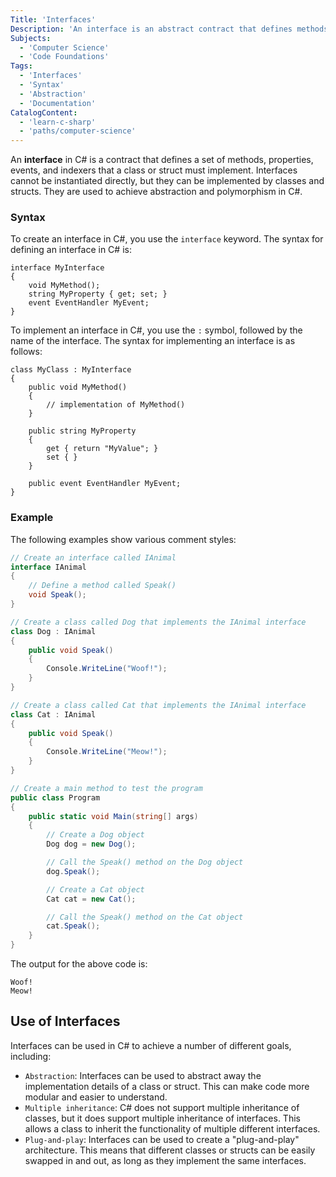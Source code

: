 ```yaml
---
Title: 'Interfaces'
Description: 'An interface is an abstract contract that defines methods and properties that must be implemented by any class that implements the interface.'
Subjects:
  - 'Computer Science'
  - 'Code Foundations'
Tags:
  - 'Interfaces'
  - 'Syntax'
  - 'Abstraction'
  - 'Documentation'
CatalogContent:
  - 'learn-c-sharp'
  - 'paths/computer-science'
---
```


An **interface** in C# is a contract that defines a set of methods, properties, events, and indexers that a class or struct must implement. Interfaces cannot be instantiated directly, but they can be implemented by classes and structs. They are used to achieve abstraction and polymorphism in C#.

### Syntax

To create an interface in C#, you use the `interface` keyword. The syntax for defining an interface in C# is:

```
interface MyInterface
{
    void MyMethod();
    string MyProperty { get; set; }
    event EventHandler MyEvent;
}
```

To implement an interface in C#, you use the `:` symbol, followed by the name of the interface. The syntax for implementing an interface is as follows:

```
class MyClass : MyInterface
{
    public void MyMethod()
    {
        // implementation of MyMethod()
    }

    public string MyProperty
    {
        get { return "MyValue"; }
        set { }
    }

    public event EventHandler MyEvent;
}
```

### Example

The following examples show various comment styles:

```cs
// Create an interface called IAnimal
interface IAnimal
{
    // Define a method called Speak()
    void Speak();
}

// Create a class called Dog that implements the IAnimal interface
class Dog : IAnimal
{
    public void Speak()
    {
        Console.WriteLine("Woof!");
    }
}

// Create a class called Cat that implements the IAnimal interface
class Cat : IAnimal
{
    public void Speak()
    {
        Console.WriteLine("Meow!");
    }
}

// Create a main method to test the program
public class Program
{
    public static void Main(string[] args)
    {
        // Create a Dog object
        Dog dog = new Dog();

        // Call the Speak() method on the Dog object
        dog.Speak();

        // Create a Cat object
        Cat cat = new Cat();

        // Call the Speak() method on the Cat object
        cat.Speak();
    }
}
```

The output for the above code is:

```shell
Woof!
Meow!
```

## Use of Interfaces

Interfaces can be used in C# to achieve a number of different goals, including:

- `Abstraction`: Interfaces can be used to abstract away the implementation details of a class or struct. This can make code more modular and easier to understand.
- `Multiple inheritance`: C# does not support multiple inheritance of classes, but it does support multiple inheritance of interfaces. This allows a class to inherit the functionality of multiple different interfaces.
- `Plug-and-play`: Interfaces can be used to create a "plug-and-play" architecture. This means that different classes or structs can be easily swapped in and out, as long as they implement the same interfaces.